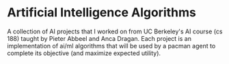 # Artificial Intelligence Algorithms

A collection of AI projects that I worked on from UC Berkeley's AI course (cs 188) taught by Pieter Abbeel and Anca Dragan. Each project is an implementation of ai/ml algorithms that will be used by a pacman agent to complete its objective (and maximize expected utility).
